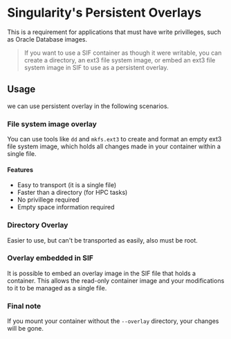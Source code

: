 # Singularity's Persistent Overlays

This is a requirement for applications that must have write privilleges, such as Oracle Database images.

> If you want to use a SIF container as though it were writable, you can create a directory, an ext3 file system image, or embed an ext3 file system image in SIF to use as a persistent overlay.

## Usage

we can use persistent overlay in the following scenarios.

### File system image overlay

You can use tools like `dd` and `mkfs.ext3` to create and format an empty ext3 file system image, which holds all changes made in your container within a single file.

#### Features

- Easy to transport (it is a single file)
- Faster than a directory (for HPC tasks)
- No privillege required
- Empty space information required

### Directory Overlay

Easier to use, but can't be transported as easily, also must be root.

### Overlay embedded in SIF

It is possible to embed an overlay image in the SIF file that holds a container. This allows the read-only container image and your modifications to it to be managed as a single file.

### Final note

If you mount your container without the `--overlay` directory, your changes will be gone.
